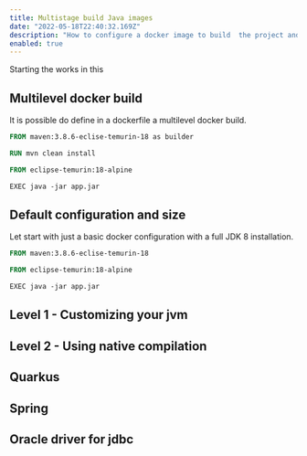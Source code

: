 ```yaml
---
title: Multistage build Java images
date: "2022-05-18T22:40:32.169Z"
description: "How to configure a docker image to build  the project and the docker image to your java project"
enabled: true
---
```


Starting the works in this


## Multilevel docker build

It is possible do define in a dockerfile a multilevel docker build.

```Dockerfile
FROM maven:3.8.6-eclise-temurin-18 as builder

RUN mvn clean install 

FROM eclipse-temurin:18-alpine

EXEC java -jar app.jar


```



## Default configuration and size

Let start with just a basic docker configuration with a full JDK 8 installation.

```Dockerfile
FROM maven:3.8.6-eclise-temurin-18

FROM eclipse-temurin:18-alpine

EXEC java -jar app.jar


```



## Level 1 - Customizing your jvm

## Level 2 - Using native compilation

## Quarkus

## Spring

## Oracle driver for jdbc

